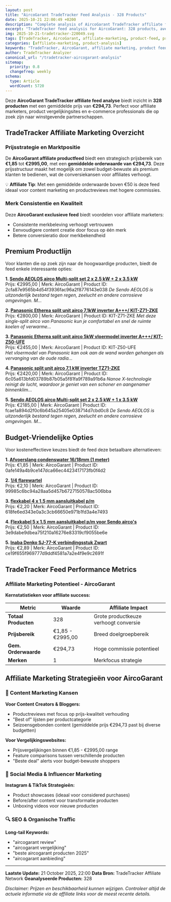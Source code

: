 ```yaml
---
layout: post
title: "AircoGarant TradeTracker Feed Analysis - 328 Products"
date: 2025-10-21 22:00:49 +0200
description: "Complete analysis of AircoGarant TradeTracker affiliate feed with 328 products. Price range €1,85 - €2995,00. Perfect for affiliate marketers, bloggers and comparison sites."
excerpt: "TradeTracker feed analysis for AircoGarant: 328 products, average price €294,73. Detailed insights for affiliate marketing success."
img: 2025-10-21-tradetracker-220049.svg
tags: [TradeTracker, AircoGarant, affiliate-marketing, product-feed, price-analysis, ecommerce]
categories: [affiliate-marketing, product-analysis]
keywords: "TradeTracker, AircoGarant, affiliate marketing, product feed, price comparison, ecommerce analysis"
author: TradeTracker Analyzer
canonical_url: "/tradetracker-aircogarant-analysis"
sitemap:
  priority: 0.8
  changefreq: weekly
schema:
  type: Article
  wordCount: 5720
---
```


Deze **AircoGarant TradeTracker affiliate feed analyse** biedt inzicht in **328 producten** 
met een gemiddelde prijs van **€294,73**. Perfect voor affiliate marketers, product vergelijkingsites 
en e-commerce professionals die op zoek zijn naar winstgevende partnerschappen.

## TradeTracker Affiliate Marketing Overzicht

### Prijsstrategie en Marktpositie

De **AircoGarant affiliate productfeed** biedt een strategisch prijsbereik van **€1,85** tot **€2995,00**, 
met een **gemiddelde orderwaarde van €294,73**. Deze prijsstructuur maakt het mogelijk om 
zowel budget-bewuste als premium klanten te bedienen, wat de conversiekansen voor affiliates verhoogt.

💡 **Affiliate Tip**: Met een gemiddelde orderwaarde boven €50 is deze feed ideaal voor 
content marketing en productreviews met hogere commissies.

### Merk Consistentie en Kwaliteit

Deze **AircoGarant exclusieve feed** biedt voordelen voor affiliate marketers:
- Consistente merkbeleving verhoogt vertrouwen
- Eenvoudigere content creatie door focus op één merk
- Betere conversieratio door merkbekendheid

## Premium Productlijn

Voor klanten die op zoek zijn naar de hoogwaardige producten, biedt de feed enkele interessante opties:

**1. [Sendo AEOLOS airco Multi-split set 2 x 2.5 kW + 2 x 3.5 kW](https://www.aircogarant.com/aircos/?tt=37375_2220689_69238_&r=https%3A%2F%2Fwww.aircogarant.com%2Fp%2Fsendo-aeolos-airco-multi-split-set-2-x-25-kw-2-x-35-kw)**  
Prijs: €2995,00 | Merk: AircoGarant | Product ID: 2cfa87e9565b4d54f3936fac96a2f8776143e038
*De Sendo AEOLOS is uitzonderlijk bestand tegen regen, zeelucht en andere corrosieve omgevingen. M...*

**2. [Panasonic Etherea split unit airco 7,1kW inverter A+++/ KIT-Z71-ZKE](https://www.aircogarant.com/aircos/?tt=37375_2220689_69238_&r=https%3A%2F%2Fwww.aircogarant.com%2Fp%2Fpanasonic-etherea-split-unit-airco-71kw-inverter-z71-zke)**  
Prijs: €2800,00 | Merk: AircoGarant | Product ID: KIT-Z71-ZKE
*Met deze single-split airco van Panasonic kun je comfortabel en snel de ruimte koelen of verwarme...*

**3. [Panasonic Etherea split unit airco 5kW vloermodel inverter A+++/ KIT-Z50-UFE](https://www.aircogarant.com/aircos/?tt=37375_2220689_69238_&r=https%3A%2F%2Fwww.aircogarant.com%2Fp%2Fpanasonic-etherea-split-unit-airco-5kw-vloermodel-inverter-z50-ufe)**  
Prijs: €2455,00 | Merk: AircoGarant | Product ID: KIT-Z50-UFE
*Het vloermodel van Panasonic kan ook aan de wand worden gehangen als vervanging van de oude radia...*

**4. [Panasonic split unit airco 7,1 kW inverter TZ71-ZKE](https://www.aircogarant.com/aircos/?tt=37375_2220689_69238_&r=https%3A%2F%2Fwww.aircogarant.com%2Fp%2Fpanasonic-split-unit-airco-71-kw-inverter-tz71-zke)**  
Prijs: €2420,00 | Merk: AircoGarant | Product ID: 6c05a613bfd03789b87b05a5f81fa9f789a91b6a
*Nanoe X-technologie reinigt de lucht, waardoor je geniet van een schoner en aangenamer binnenklim...*

**5. [Sendo AEOLOS airco Multi-split set 2 x 2.5 kW + 1 x 3.5 kW](https://www.aircogarant.com/aircos/?tt=37375_2220689_69238_&r=https%3A%2F%2Fwww.aircogarant.com%2Fp%2Fsendo-aeolos-airco-multi-split-set-2-x-25-kw-1-x-35-kw)**  
Prijs: €2185,00 | Merk: AircoGarant | Product ID: fcae1a894d2f0c6b645a25405e038714d7cbd0c8
*De Sendo AEOLOS is uitzonderlijk bestand tegen regen, zeelucht en andere corrosieve omgevingen. M...*

## Budget-Vriendelijke Opties

Voor kosteneffectieve keuzes biedt de feed deze betaalbare alternatieven:

**1. [Afvoerslang condenswater 16/18mm (1 meter)](https://www.aircogarant.com/aircos/?tt=37375_2220689_69238_&r=https%3A%2F%2Fwww.aircogarant.com%2Fp%2Fafvoerslang-condenswater-1618mm-1-meter)**  
Prijs: €1,85 | Merk: AircoGarant | Product ID: 0afe149a4b9ce147dca66ec4423417173fb0f4d2

**2. [1/4 flarewartel](https://www.aircogarant.com/aircos/?tt=37375_2220689_69238_&r=https%3A%2F%2Fwww.aircogarant.com%2Fp%2F14-flarewartel)**  
Prijs: €2,10 | Merk: AircoGarant | Product ID: 99985c6bc94a28aa5d457b6727150578ac506bba

**3. [flexkabel 4 x 1.5 mm aansluitkabel p/m](https://www.aircogarant.com/aircos/?tt=37375_2220689_69238_&r=https%3A%2F%2Fwww.aircogarant.com%2Fp%2Fflexkabel-4-x-15-mm-aansluitkabel-pm)**  
Prijs: €2,20 | Merk: AircoGarant | Product ID: 618fe6ed343e0a3c3cb66650e971b1fd3a4e7493

**4. [Flexkabel 5 x 1.5 mm aansluitkabel p/m voor Sendo airco's](https://www.aircogarant.com/aircos/?tt=37375_2220689_69238_&r=https%3A%2F%2Fwww.aircogarant.com%2Fp%2Fflexkabel-5-x-15-mm-aansluitkabel-pm)**  
Prijs: €2,50 | Merk: AircoGarant | Product ID: 3e9dabe9dbea75f210a16276e83319cf9055be6e

**5. [Inaba Denko SJ-77-K verbindingsstuk Zwart](https://www.aircogarant.com/aircos/?tt=37375_2220689_69238_&r=https%3A%2F%2Fwww.aircogarant.com%2Fp%2Fsj-77-k-inaba-denko-koppelstuk-leidinggoot-zwart)**  
Prijs: €2,89 | Merk: AircoGarant | Product ID: ce19f655f969777d9ddf4581a7a2e4f9e9c2691f

## TradeTracker Feed Performance Metrics

### Affiliate Marketing Potentieel - AircoGarant

**Kernstatistieken voor affiliate success:**

| Metric | Waarde | Affiliate Impact |
|--------|--------|------------------|
| **Totaal Producten** | 328 | Grote productkeuze verhoogt conversie |
| **Prijsbereik** | €1,85 - €2995,00 | Breed doelgroepbereik |
| **Gem. Orderwaarde** | €294,73 | Hoge commissie potentieel |
| **Merken** | 1 | Merkfocus strategie |

## Affiliate Marketing Strategieën voor AircoGarant

### 🎯 Content Marketing Kansen

**Voor Content Creators & Bloggers:**
- Productreviews met focus op prijs-kwaliteit verhouding
- "Best of" lijsten per productcategorie
- Seizoensgebonden content (gemiddelde prijs €294,73 past bij diverse budgetten)

**Voor Vergelijkingswebsites:**
- Prijsvergelijkingen binnen €1,85 - €2995,00 range
- Feature comparisons tussen verschillende producten
- "Beste deal" alerts voor budget-bewuste shoppers

### 📱 Social Media & Influencer Marketing

**Instagram & TikTok Strategieën:**
- Product showcases (ideaal voor considered purchases)
- Before/after content voor transformatie producten
- Unboxing videos voor nieuwe producten

### 🔍 SEO & Organische Traffic

**Long-tail Keywords:**
- "aircogarant review"
- "aircogarant vergelijking"
- "beste aircogarant producten 2025"
- "aircogarant aanbieding"

---

**Laatste Update:** 21 October 2025, 22:00
**Data Bron:** TradeTracker Affiliate Network
**Geanalyseerde Producten:** 328

*Disclaimer: Prijzen en beschikbaarheid kunnen wijzigen. 
Controleer altijd de actuele informatie via de affiliate links voor de meest recente details.*
